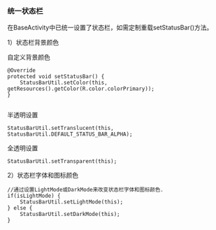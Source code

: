 
### 统一状态栏
在BaseActivity中已统一设置了状态栏，如需定制重载setStatusBar()方法。

1）状态栏背景颜色 

自定义背景颜色
 
```
@Override
protected void setStatusBar() {
	StatusBarUtil.setColor(this, getResources().getColor(R.color.colorPrimary));
}
    
```

半透明设置

```
StatusBarUtil.setTranslucent(this, StatusBarUtil.DEFAULT_STATUS_BAR_ALPHA);
```

全透明设置
  
```
StatusBarUtil.setTransparent(this);
```

2）状态栏字体和图标颜色 

```
//通过设置LightMode或DarkMode来改变状态栏字体和图标颜色.  
if(isLightMode) {  
    StatusBarUtil.setLightMode(this);  
} else {  
    StatusBarUtil.setDarkMode(this);  
}  
```